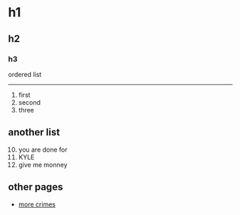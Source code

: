 # h1
## h2 
### h3
ordered list 
***
1. first
2. second
3. three

another list
--- 
10. you are done for
9. KYLE
1. give me monney
## other pages 
- [more crimes](https://github.com/Kylenutz/kylenutz.github.io/kyle) 
